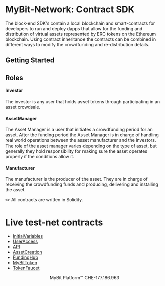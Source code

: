 
# MyBit-Network: Contract SDK
The block-end SDK's contain a local blockchain and smart-contracts for developers to run and deploy dapps that allow for the funding and distribution of virtual assets represented by ERC tokens on the Ethereum blockchain. Using contract inheritance the contracts can be combined in different ways to modify the crowdfunding and re-distribution details. 

## Getting Started

## Roles 

#### Investor 
The investor is any user that holds asset tokens through participating in an asset crowdsale. 

#### AssetManager 
The Asset Manager is a user that initiates a crowdfunding period for an asset. After the funding period the Asset Manager is in charge of handling real world operations between the asset manufacturer and the investors. The role of the asset manager varies depending on the type of asset, but generally they hold responsibility for making sure the asset operates properly if the conditions allow it. 

#### Manufacturer
The manufacturer is the producer of the asset. They are in charge of receiving the crowdfunding funds and producing, delivering and installing the asset. 

:pencil2:  All contracts are written in Solidity.



# Live test-net contracts 
* [InitialVariables](https://ropsten.etherscan.io/address/0x9e6606dedcf9d4960f8652abe2d624a048231841#code)
* [UserAccess](https://ropsten.etherscan.io/address/0xb14c50bb7530c71e14f28498bad1f65d10b5b3a9#code)
* [API](https://ropsten.etherscan.io/address/0x139ebd700b089f51a9dd90c0403e5326b1426f3b#code)
* [AssetCreation](https://ropsten.etherscan.io/address/0x011d426358f1982e327648506d3fdae01d054297#code)
* [FundingHub](https://ropsten.etherscan.io/address/0xb94bd7c5ca000beeff27db7cebb9c03749901f19#code)
* [MyBitToken](https://ropsten.etherscan.io/address/0xbb07c8c6e7cd15e2e6f944a5c2cac056c5476151#code)
* [TokenFaucet](https://ropsten.etherscan.io/address/0x8742272c58f6fe0c2943eba9399c04cbd5342ab2#writeContract)


<p align="center">
MyBit Platform™ CHE-177.186.963<br/>
</p>
